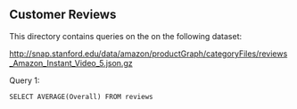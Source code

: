 ## Customer Reviews

This directory contains queries on the on the following dataset:

http://snap.stanford.edu/data/amazon/productGraph/categoryFiles/reviews_Amazon_Instant_Video_5.json.gz

Query 1:

```
SELECT AVERAGE(Overall) FROM reviews
```
